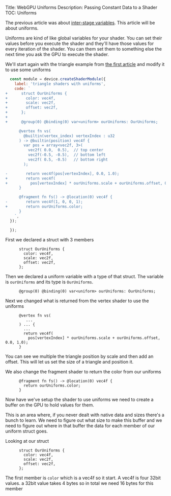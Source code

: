 Title: WebGPU Uniforms
Description: Passing Constant Data to a Shader
TOC: Uniforms

The previous article was about [inter-stage variables](webgpu-inter-stage-variables.html).
This article will be about uniforms.

Uniforms are kind of like global variables for your shader. You can set their
values before you execute the shader and they'll have those values for every
iteration of the shader. You can them set them to something else the next time
you ask the GPU to execute the shader.

We'll start again with the triangle example from [the first article](webgpu-fundamentals.html) and modify it to use some uniforms

```js
  const module = device.createShaderModule({
    label: 'triangle shaders with uniforms',
    code: `
+      struct OurUniforms {
+        color: vec4f,
+        scale: vec2f,
+        offset: vec2f,
+      };
+
+      @group(0) @binding(0) var<uniform> ourUniforms: OurUniforms;

      @vertex fn vs(
        @builtin(vertex_index) vertexIndex : u32
      ) -> @builtin(position) vec4f {
        var pos = array<vec2f, 3>(
          vec2f( 0.0,  0.5),  // top center
          vec2f(-0.5, -0.5),  // bottom left
          vec2f( 0.5, -0.5)   // bottom right
        );

-        return vec4f(pos[vertexIndex], 0.0, 1.0);
+        return vec4f(
+          pos[vertexIndex] * ourUniforms.scale + ourUniforms.offset, 0.0, 1.0);
      }

      @fragment fn fs() -> @location(0) vec4f {
-        return vec4f(1, 0, 0, 1);
+        return ourUniforms.color;
      }
    `,
  });

  });
```

First we declared a struct with 3 members

```wsgl
      struct OurUniforms {
        color: vec4f,
        scale: vec2f,
        offset: vec2f,
      };
```

Then we declared a uniform variable with a type of that struct.
The variable is `ourUniforms` and its type is `OurUniforms`.

```wsgl
      @group(0) @binding(0) var<uniform> ourUniforms: OurUniforms;
```

Next we changed what is returned from the vertex shader to use
the uniforms

```wgsl
      @vertex fn vs(
         ...
      ) ... {
        ...
        return vec4f(
          pos[vertexIndex] * ourUniforms.scale + ourUniforms.offset, 0.0, 1.0);
      }
```

You can see we multiple the triangle position by scale and then add an offset.
This will let us set the size of a triangle and position it.

We also change the fragment shader to return the color from our uniforms

```wgsl
      @fragment fn fs() -> @location(0) vec4f {
        return ourUniforms.color;
      }
```

Now have we've setup the shader to use uniforms we need to create
a buffer on the GPU to hold values for them.

This is an area where, if you never dealt with native data and sizes
there's a bunch to learn. We need to figure out what size to make this
buffer and we need to figure out where in that buffer the data for each
member of our uniform struct goes.

Looking at our struct

```wgsl
      struct OurUniforms {
        color: vec4f,
        scale: vec2f,
        offset: vec2f,
      };
```

The first member is `color` which is a vec4f so it start. A vec4f is four 32bit values. a 32bit value takes 4 bytes
so in total we need 16 bytes for this member